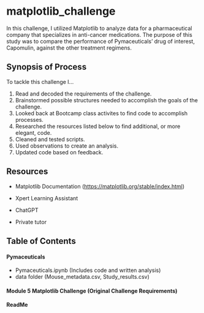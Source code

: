 # matplotlib_challenge


In this challenge, I utilized Matplotlib to analyze data for a pharmaceutical company that specializes in anti-cancer medications. The purpose of this study was to compare the performance of Pymaceuticals’ drug of interest, Capomulin, against the other treatment regimens.


## Synopsis of Process

To tackle this challenge I...

1. Read and decoded the requirements of the challenge.
2. Brainstormed possible structures needed to accomplish the goals of the challenge.
3. Looked back at Bootcamp class activites to find code to accomplish processes.
4. Researched the resources listed below to find additional, or more elegant, code.
5. Cleaned and tested scripts.
6. Used observations to create an analysis.
7. Updated code based on feedback.
   


## Resources

   
+ Matplotlib Documentation (https://matplotlib.org/stable/index.html)

+ Xpert Learning Assistant

+ ChatGPT

+ Private tutor



## Table of Contents

#### Pymaceuticals                    
+ Pymaceuticals.ipynb (Includes code and written analysis)
+ data folder (Mouse_metadata.csv, Study_results.csv)

#### Module 5 Matplotlib Challenge (Original Challenge Requirements)

#### ReadMe
